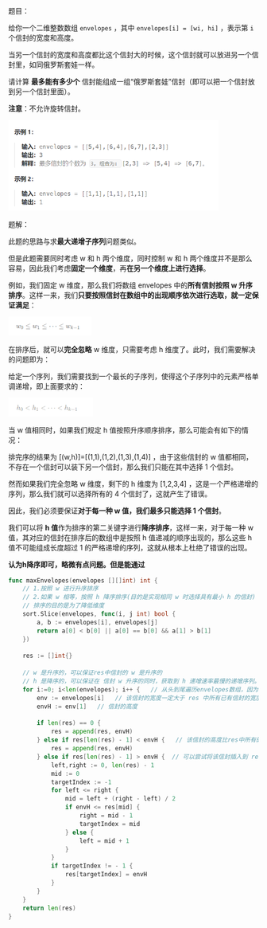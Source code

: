 题目：

给你一个二维整数数组 `envelopes` ，其中 `envelopes[i] = [wi, hi]` ，表示第 `i` 个信封的宽度和高度。

当另一个信封的宽度和高度都比这个信封大的时候，这个信封就可以放进另一个信封里，如同俄罗斯套娃一样。

请计算 **最多能有多少个** 信封能组成一组“俄罗斯套娃”信封（即可以把一个信封放到另一个信封里面）。

**注意**：不允许旋转信封。

<img src="354.俄罗斯套娃信封问题.assets/image-20231005202011036.png" alt="image-20231005202011036" style="zoom: 67%;" />

题解：

此题的思路与求**最大递增子序列**问题类似。

但是此题需要同时考虑 w 和 h 两个维度，同时控制 w 和 h 两个维度并不是那么容易，因此我们考虑**固定一个维度**，再**在另一个维度上进行选择**。

例如，我们固定 w 维度，那么我们将数组 envelopes 中的**所有信封按照 w 升序排序**。这样一来，我们**只要按照信封在数组中的出现顺序依次进行选取，就一定保证满足**：

<img src="354.俄罗斯套娃信封问题.assets/image-20231005203902290.png" alt="image-20231005203902290" style="zoom: 67%;" />

在排序后，就可以**完全忽略** w 维度，只需要考虑 h 维度了。此时，我们需要解决的问题即为：

给定一个序列，我们需要找到一个最长的子序列，使得这个子序列中的元素严格单调递增，即上面要求的：

<img src="354.俄罗斯套娃信封问题.assets/image-20231005204000035.png" alt="image-20231005204000035" style="zoom:67%;" />

当 w  值相同时，如果我们规定 h 值按照升序顺序排序，那么可能会有如下的情况：

排完序的结果为 [(w,h)]=[(1,1),(1,2),(1,3),(1,4)] ，由于这些信封的 w 值都相同，不存在一个信封可以装下另一个信封，那么我们只能在其中选择 1 个信封。

然而如果我们完全忽略 w 维度，剩下的 h 维度为 [1,2,3,4] ，这是一个严格递增的序列，那么我们就可以选择所有的 4 个信封了，这就产生了错误。

因此，我们必须要保证**对于每一种 w 值，我们最多只能选择 1 个信封**。

我们可以将 **h 值**作为排序的第二关键字进行**降序排序**，这样一来，对于每一种 w 值，其对应的信封在排序后的数组中是按照 h 值递减的顺序出现的，那么这些 h 值不可能组成长度超过 1 的严格递增的序列，这就从根本上杜绝了错误的出现。

**认为h降序即可，略微有点问题。但是能通过**

```go
func maxEnvelopes(envelopes [][]int) int {
    // 1.按照 w 进行升序排序
    // 2.如果 w 相等，按照 h 降序排序(目的是实现相同 w 时选择具有最小 h 的信封)
    // 排序的目的是为了降低维度
    sort.Slice(envelopes, func(i, j int) bool {    
        a, b := envelopes[i], envelopes[j]
        return a[0] < b[0] || a[0] == b[0] && a[1] > b[1]
    })

    res := []int{}

    // w 是升序的，可以保证res中信封的 w 是升序的
    // h 是降序的，可以保证在 信封 w 升序的同时，获取到 h 递增速率最慢的递增序列。这样保证容纳尽可能多的信封。
    for i:=0; i<len(envelopes); i++ {   // 从头到尾遍历envelopes数组，因为已经排完序，因此按照wi升序
        env := envelopes[i]   // 该信封的宽度一定大于 res 中所有已有信封的宽度
        envH := env[1]   // 信封的高度

        if len(res) == 0 {
            res = append(res, envH)
        } else if res[len(res) - 1] < envH {   // 该信封的高度比res中所有的都大，直接追加到res中
            res = append(res, envH)
        } else if res[len(res) - 1] > envH {  // 可以尝试将该信封插入到 res 中合适的位置，替换掉第一个h >= envH 的信封
            left,right := 0, len(res) - 1
            mid := 0
            targetIndex := -1
            for left <= right {
                mid = left + (right - left) / 2
                if envH <= res[mid] {
                    right = mid - 1
                    targetIndex = mid   
                } else {
                    left = mid + 1
                }
            }
            if targetIndex != - 1 {
                res[targetIndex] = envH
            }
        }
    }
    return len(res)
}
```

